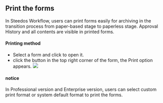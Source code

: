 ## Print the forms

In Steedos Workflow, users can print forms easily for archiving in the transition process from paper-based stage to paperless stage. Approval History and all contents are visible in printed forms. 

#### Printing method
- Select a form and click to open it. 
- click the button in the top right corner of the form, the Print option appears.
![](static/assets/us/workflow/print.png)

#### notice
In Professional version and Enterprise version, users can select custom print format or system default format to print the forms.

